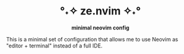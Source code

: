 <div align=center>

# °˖✧ ze.nvim ✧˖°

**minimal neovim config**

</div>

This is a minimal set of configuration that allows me to use Neovim as "editor + terminal" instead of a full IDE.

